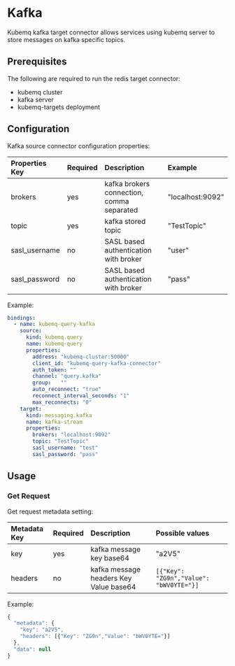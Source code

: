 # Kafka

Kubemq kafka target connector allows services using kubemq server to store messages on kafka specific topics.

## Prerequisites

The following are required to run the redis target connector:

* kubemq cluster
* kafka server
* kubemq-targets deployment

## Configuration

Kafka source connector configuration properties:

| Properties Key | Required | Description | Example |
| :--- | :--- | :--- | :--- |
| brokers | yes | kafka brokers connection, comma separated | "localhost:9092" |
| topic | yes | kafka stored topic | "TestTopic" |
| sasl\_username | no | SASL based authentication with broker | "user" |
| sasl\_password | no | SASL based authentication with broker | "pass" |

Example:

```yaml
bindings:
  - name: kubemq-query-kafka
    source:
      kind: kubemq.query
      name: kubemq-query
      properties:
        address: "kubemq-cluster:50000"
        client_id: "kubemq-query-kafka-connector"
        auth_token: ""
        channel: "query.kafka"
        group:   ""
        auto_reconnect: "true"
        reconnect_interval_seconds: "1"
        max_reconnects: "0"
    target:
      kind: messaging.kafka
      name: kafka-stream
      properties:
        brokers: "localhost:9092"
        topic: "TestTopic"
        sasl_username: "test"
        sasl_password: "pass"
```

## Usage

### Get Request

Get request metadata setting:

| Metadata Key | Required | Description | Possible values |
| :--- | :--- | :--- | :--- |
| key | yes | kafka message key base64 | "a2V5" |
| headers | no | kafka message headers Key Value base64 | `[{"Key": "ZG9n","Value": "bWV0YTE="}]` |

Example:

```javascript
{
  "metadata": {
    "key": "a2V5",
    "headers": [{"Key": "ZG9n","Value": "bWV0YTE="}]
  },
  "data": null
}
```

